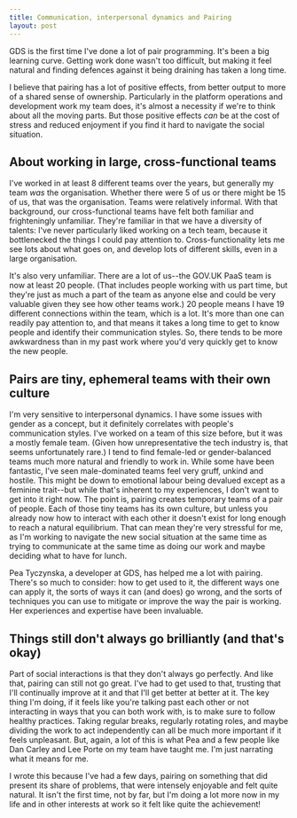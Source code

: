 ```yaml
---
title: Communication, interpersonal dynamics and Pairing
layout: post
---
```


GDS is the first time I've done a lot of pair programming. It's been a big learning curve. Getting work done wasn't too difficult, but making it feel natural and finding defences against it being draining has taken a long time.

I believe that pairing has a lot of positive effects, from better output to more of a shared sense of ownership. Particularly in the platform operations and development work my team does, it's almost a necessity if we're to think about all the moving parts. But those positive effects *can* be at the cost of stress and reduced enjoyment if you find it hard to navigate the social situation.

## About working in large, cross-functional teams

I've worked in at least 8 different teams over the years, but generally my team *was* the organisation. Whether there were 5 of us or there might be 15 of us, that was the organisation. Teams were relatively informal. With that background, our cross-functional teams have felt both familiar and frighteningly unfamiliar. They're familiar in that we have a diversity of talents: I've never particularly liked working on a tech team, because it bottlenecked the things I could pay attention to. Cross-functionality lets me see lots about what goes on, and develop lots of different skills, even in a large organisation.

It's also very unfamiliar. There are a lot of us--the GOV.UK PaaS team is now at least 20 people. (That includes people working with us part time, but they're just as much a part of the team as anyone else and could be very valuable given they see how other teams work.) 20 people means I have 19 different connections within the team, which is a lot. It's more than one can readily pay attention to, and that means it takes a long time to get to know people and identify their communication styles. So, there tends to be more awkwardness than in my past work where you'd very quickly get to know the new people.

## Pairs are tiny, ephemeral teams with their own culture

I'm very sensitive to interpersonal dynamics. I have some issues with gender as a concept, but it definitely correlates with people's communication styles. I've worked on a team of this size before, but it was a mostly female team. (Given how unrepresentative the tech industry is, that seems unfortunately rare.) I tend to find female-led or gender-balanced teams much more natural and friendly to work in. While some have been fantastic, I've seen male-dominated teams feel very gruff, unkind and hostile. This might be down to emotional labour being devalued except as a feminine trait--but while that's inherent to my experiences, I don't want to get into it right now. The point is, pairing creates temporary teams of a pair of people. Each of those tiny teams has its own culture, but unless you already now how to interact with each other it doesn't exist for long enough to reach a natural equilibrium. That can mean they're very stressful for me, as I'm working to navigate the new social situation at the same time as trying to communicate at the same time as doing our work and maybe deciding what to have for lunch.

Pea Tyczynska, a developer at GDS, has helped me a lot with pairing. There's so much to consider: how to get used to it, the different ways one can apply it, the sorts of ways it can (and does) go wrong, and the sorts of techniques you can use to mitigate or improve the way the pair is working. Her experiences and expertise have been invaluable.

## Things still don't always go brilliantly (and that's okay)

Part of social interactions is that they don't always go perfectly. And like that, pairing can still not go great. I've had to get used to that, trusting that I'll continually improve at it and that I'll get better at better at it. The key thing I'm doing, if it feels like you're talking past each other or not interacting in ways that you can both work with, is to make sure to follow healthy practices. Taking regular breaks, regularly rotating roles, and maybe dividing the work to act independently can all be much more important if it feels unpleasant. But, again, a lot of this is what Pea and a few people like Dan Carley and Lee Porte on my team have taught me. I'm just narrating what it means for me.

I wrote this because I've had a few days, pairing on something that did present its share of problems, that were intensely enjoyable and felt quite natural. It isn't the first time, not by far, but I'm doing a lot more now in my life and in other interests at work so it felt like quite the achievement!

<p style="display: none;">unsure how to express: preserving relationships also seems to be considered a feminine trait<br>
in male teams, I see it as anxiousness and nervousness are being pushed past with agitation rather than skillfully-deployed social niceties
I believe that pairing has a lot of positive effects, from better output to more of a shared sense of ownership. Particularly in the platform operations and development work my team does, it's almost a necessity if we're to think about all the moving parts.</p>
